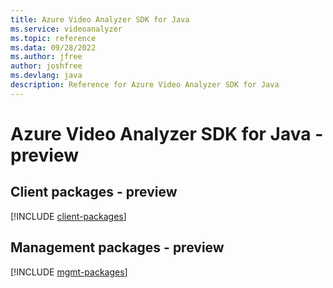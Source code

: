 ```yaml
---
title: Azure Video Analyzer SDK for Java
ms.service: videoanalyzer
ms.topic: reference
ms.data: 09/28/2022
ms.author: jfree
author: joshfree
ms.devlang: java
description: Reference for Azure Video Analyzer SDK for Java
---
```

# Azure Video Analyzer SDK for Java - preview

## Client packages - preview
[!INCLUDE [client-packages](video-analyzer-client-index.md)]
## Management packages - preview
[!INCLUDE [mgmt-packages](video-analyzer-mgmt-index.md)]